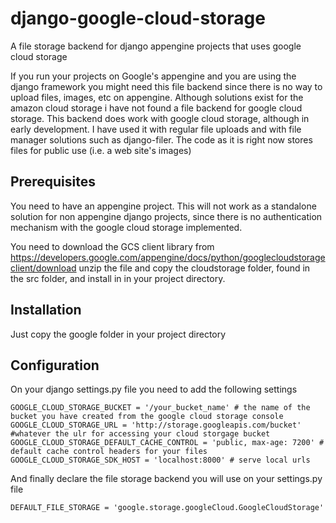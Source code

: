 django-google-cloud-storage
===========================

A file storage backend for django appengine projects that uses google cloud storage

If you run your projects on Google's appengine and you are using the django framework you might need this
file backend since there is no way to upload files, images, etc on appengine. Although solutions exist for
the amazon cloud storage i have not found a file backend for google cloud storage. This backend does work
with google cloud storage, although in early development. I have used it with regular file uploads and with
file manager solutions such as django-filer. The code as it is right now stores files for public use (i.e. a web site's images)

Prerequisites
-------------

You need to have an appengine project. This will not work as a standalone solution for non appengine django
projects, since there is no authentication mechanism with the google cloud storage implemented.

You need to download the GCS client library from
https://developers.google.com/appengine/docs/python/googlecloudstorageclient/download
unzip the file and copy the cloudstorage folder, found in the src folder, and install in in your project directory.

Installation
-------------

Just copy the google folder in your project directory

Configuration
-------------

On your django settings.py file you need to add the following settings

    GOOGLE_CLOUD_STORAGE_BUCKET = '/your_bucket_name' # the name of the bucket you have created from the google cloud storage console
    GOOGLE_CLOUD_STORAGE_URL = 'http://storage.googleapis.com/bucket' #whatever the ulr for accessing your cloud storgage bucket
    GOOGLE_CLOUD_STORAGE_DEFAULT_CACHE_CONTROL = 'public, max-age: 7200' # default cache control headers for your files
    GOOGLE_CLOUD_STORAGE_SDK_HOST = 'localhost:8000' # serve local urls
    
And finally declare the file storage backend you will use on your settings.py file

    DEFAULT_FILE_STORAGE = 'google.storage.googleCloud.GoogleCloudStorage'

